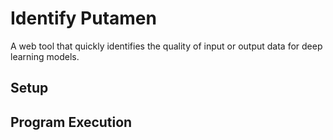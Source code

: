 # Identify Putamen

A web tool that quickly identifies the quality of input or output data for deep learning models.

## Setup

## Program Execution
